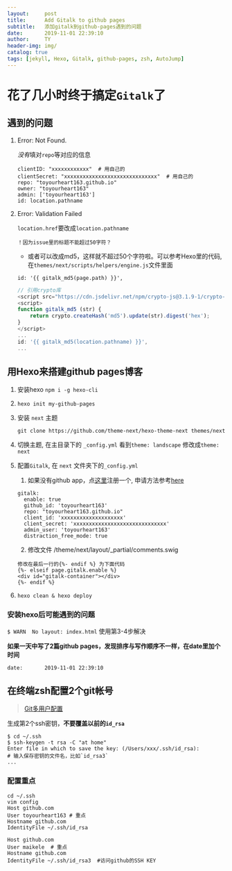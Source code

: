 ```yaml
---
layout:     post
title:      Add Gitalk to github pages
subtitle:   添加gitalk到github-pages遇到的问题
date:       2019-11-01 22:39:10
author:     TY
header-img: img/
catalog: true
tags: [jekyll, Hexo, Gitalk, github-pages, zsh, AutoJump]
---
```


# 花了几小时终于搞定`Gitalk`了

## 遇到的问题

1. Error: Not Found. 

    *没有*填对`repo`等对应的信息
    ```
    clientID: "xxxxxxxxxxxx"  # 用自己的
    clientSecret: "xxxxxxxxxxxxxxxxxxxxxxxxxxxxxx"  # 用自己的
    repo: "toyourheart163.github.io"
    owner: "toyourheart163"
    admin: ['toyourheart163']
    id: location.pathname 
    ```

2. Error: Validation Failed

    `location.href`要改成`location.pathname`
    ```
    ！因为issue里的标题不能超过50字符？
    ```

    - 或者可以改成md5，这样就不超过50个字符啦。可以参考Hexo里的代码, 在`themes/next/scripts/helpers/engine.js`文件里面

    ```
    id: '{{ gitalk_md5(page.path) }}',
    ```

    ```javascript
    // 引用crypto库
    <script src="https://cdn.jsdelivr.net/npm/crypto-js@3.1.9-1/crypto-js.js"></script>
    <script>
    function gitalk_md5 (str) {
        return crypto.createHash('md5').update(str).digest('hex');
    }
    </script>
    ...
    id: '{{ gitalk_md5(location.pathname) }}',
    ...
    ```

## 用Hexo来搭建github pages博客

1. 安装hexo `npm i -g hexo-cli`
2. `hexo init my-github-pages`
3. 安装 `next` 主题

    `git clone https://github.com/theme-next/hexo-theme-next themes/next`
4. 切换主题, 在主目录下的 `_config.yml` 看到`theme: landscape` 修改成`theme: next`
5. 配置`Gitalk`, 在 `next` 文件夹下的`_config.yml`

    1. 如果没有github app，点[这里](https://github.com/settings/applications/new)注册一个, 申请方法参考[here](https://largecats.github.io/2019/06/17/Build-blog/)
    ```
    gitalk:
      enable: true
      github_id: 'toyourheart163'
      repo: "toyourheart163.github.io"
      client_id: 'xxxxxxxxxxxxxxxxxxxx'
      client_secret: 'xxxxxxxxxxxxxxxxxxxxxxxxxxxxxx'
      admin_user: 'toyourheart163'
      distraction_free_mode: true
    ```

    2. 修改文件 /theme/next/layout/_partial/comments.swig
    ```
    修改在最后一行的{%- endif %} 为下面代码
    {%- elseif page.gitalk.enable %}
    <div id="gitalk-container"></div>     
    {%- endif %}
    ```
6. `hexo clean & hexo deploy` 

### 安装hexo后可能遇到的问题
`$ WARN  No layout: index.html`
使用第3-4步解决

**如果一天中写了2篇github pages，发现排序与写作顺序不一样，在date里加个时间**

`date:       2019-11-01 22:39:10`

## 在终端zsh配置2个git帐号

>[Git多用户配置](https://www.jianshu.com/p/b02645fff791)

生成第2个ssh密钥，**不要覆盖以前的`id_rsa`**
```
$ cd ~/.ssh
$ ssh-keygen -t rsa -C "at home" 
Enter file in which to save the key: (/Users/xxx/.ssh/id_rsa): 
# 输入保存密钥的文件名，比如`id_rsa3`
...
```

### 配置重点

    cd ~/.ssh
    vim config 
    Host github.com  
    User toyourheart163 # 重点
    Hostname github.com
    IdentityFile ~/.ssh/id_rsa

    Host github.com
    User maikele  # 重点
    Hostname github.com
    IdentityFile ~/.ssh/id_rsa3  #访问github的SSH KEY


